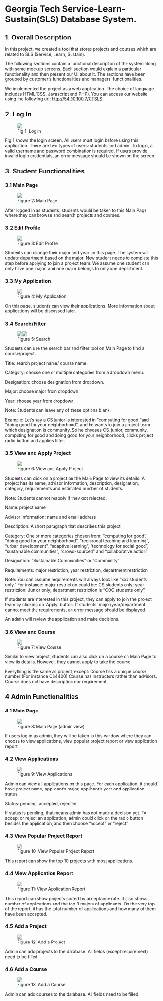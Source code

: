 # Georgia Tech Service-Learn-Sustain(SLS) Database System.

## 1. Overall Description
In this project, we created a tool that stores projects and courses which are related to SLS (Service, Learn, Sustain).

The following sections contain a functional description of the system along with some mockup screens. Each section would explain a particular functionality and then present our UI about it. The sections have been grouped by customer’s functionalities and managers’ functionalities.

We implemented the project as a web application. The choice of language includes HTML/CSS, Javascript and PHP). You can access our website using the following url: http://54.90.100.7/GTSLS.

## 2. Log In

<figure><img src='http://7xs1zn.com1.z0.glb.clouddn.com/img/database/login.png'><figcaption>Fig 1: Log in</figcaption></figure>

Fig 1 shows the login screen. All users must login before using this application. There are two types of users: students and admin. To login, a valid username and password combination is required. If users provide invalid login credentials, an error message should be shown on the screen.

## 3. Student Functionalities
### 3.1 Main Page

<figure><img src='http://7xs1zn.com1.z0.glb.clouddn.com/img/database/mainpage.png'><figcaption>Figure 2: Main Page</figcaption></figure>

After logged in as students, students would be taken to this Main Page where they can browse and search projects and courses.

### 3.2 Edit Profile
 
<figure><img src='http://7xs1zn.com1.z0.glb.clouddn.com/img/database/editprofile.png'><figcaption>Figure 3: Edit Profile</figcaption></figure>

Students can change their major and year on this page. The system will update department based on the major. New student needs to complete this step before applying to join a project team. We assume one student can only have one major, and one major belongs to only one department.

### 3.3 My Application

<figure><img src='http://7xs1zn.com1.z0.glb.clouddn.com/img/database/myapplication.png'><figcaption>Figure 4: My Application</figcaption></figure>

On this page, students can view their applications. More information about applications will be discussed later.

### 3.4	Search/Filter

<figure><img src='http://7xs1zn.com1.z0.glb.clouddn.com/img/database/search.png'><img src='http://7xs1zn.com1.z0.glb.clouddn.com/img/database/filter.png'><figcaption>Figure 5: Search</figcaption></figure>

Students can use the search bar and filter tool on Main Page to find a course/project.

Title: search project name/ course name.

Category: choose one or multiple categories from a dropdown menu.

Designation: choose designation from dropdown.

Major: choose major from dropdown.

Year: choose year from dropdown.

Note: Students can leave any of these options blank.

Example:
Let’s say a CS junior is interested in “computing for good “and “doing good for your neighborhood”, and he wants to join a project team which designation is community. So he chooses CS, junior, community, computing for good and doing good for your neighborhood, clicks project radio button and applies filter.

### 3.5	View and Apply Project

<figure><img src='http://7xs1zn.com1.z0.glb.clouddn.com/img/database/project.png'><figcaption>Figure 6: View and Apply Project</figcaption></figure>

Students can click on a project on the Main Page to view its details. A project has its name, advisor information, description, designation, category, requirements and estimated number of students.

Note: Students cannot reapply if they got rejected.

Name: project name

Advisor information: name and email address

Description: A short paragraph that describes this project

Category: One or more categories chosen from: “computing for good”, “doing good for your neighborhood”, “reciprocal teaching and learning”, “urban development”, “adaptive learning”, “technology for social good”, “sustainable communities”, “crowd-sourced” and “collaborative action”

Designation: “Sustainable Communities” or “Community”

Requirements: major restriction, year restriction, department restriction

Note: You can assume requirements will always look like “xxx students only.” For instance: major restriction could be: CS students only; year restriction: Junior only; department restriction is “COC students only”.

If students are interested in this project, they can apply to join the project team by clicking on ‘Apply’ button. If students’ major/year/department cannot meet the requirements, an error message should be displayed.

An admin will review the application and make decisions.

### 3.6	View and Course
 
<figure><img src='http://7xs1zn.com1.z0.glb.clouddn.com/img/database/course.png'><figcaption>Figure 7: View Course</figcaption></figure>

Similar to view project, students can also click on a course on Main Page to view its details. However, they cannot apply to take the course.

Everything is the same as project, except:
    Course has a unique course number (For instance CS4400)
    Course has instructors rather than advisors.
    Course does not have description nor requirement.

## 4 Admin Functionalities
### 4.1	Main Page

<figure><img src='http://7xs1zn.com1.z0.glb.clouddn.com/img/database/mainpageadmin.png'><figcaption>Figure 8: Main Page (admin view)</figcaption></figure>

If users log in as admin, they will be taken to this window where they can choose to view applications, view popular project report or view application report.

### 4.2	View Applications

<figure><img src='http://7xs1zn.com1.z0.glb.clouddn.com/img/database/viewapplications.png'><figcaption>Figure 9: View Applications</figcaption></figure>
 
Admin can view all applications on this page. For each application, it should have project name, applicant’s major, applicant’s year and application status.

Status: pending, accepted, rejected

If status is pending, that means admin has not made a decision yet. To accept or reject an application, admin could click on the radio button besides the application, and then choose “accept” or “reject”.

### 4.3	View Popular Project Report
 
<figure><img src='http://7xs1zn.com1.z0.glb.clouddn.com/img/database/viewprojectreport.png'><figcaption>Figure 10: View Popular Project Report</figcaption></figure>

This report can show the top 10 projects with most applications.

### 4.4	View Application Report

<figure><img src='http://7xs1zn.com1.z0.glb.clouddn.com/img/database/viewapplicationreport.png'><figcaption>Figure 11: View Application Report</figcaption></figure>
 
This report can show projects sorted by acceptance rate. It also shows number of applications and the top 3 majors of applicants. On the very top of the report, it has the total number of applications and how many of them have been accepted.

### 4.5	Add a Project
 
<figure><img src='http://7xs1zn.com1.z0.glb.clouddn.com/img/database/addproject.png'><figcaption>Figure 12: Add a Project</figcaption></figure>

Admin can add projects to the database. All fields (except requirement) need to be filled.

### 4.6	Add a Course
 
<figure><img src='http://7xs1zn.com1.z0.glb.clouddn.com/img/database/addcourse.png'><figcaption>Figure 13: Add a Course</figcaption></figure>


Admin can add courses to the database. All fields need to be filled.






